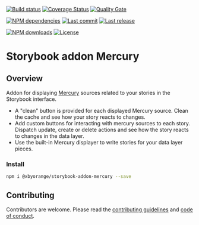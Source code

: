 [![Build status][travisci-image]][travisci-url] [![Coverage Status][coveralls-image]][coveralls-url] [![Quality Gate][quality-gate-image]][quality-gate-url]

[![NPM dependencies][npm-dependencies-image]][npm-dependencies-url] [![Last commit][last-commit-image]][last-commit-url] [![Last release][release-image]][release-url] 

[![NPM downloads][npm-downloads-image]][npm-downloads-url] [![License][license-image]][license-url]

# Storybook addon Mercury

## Overview

Addon for displaying [Mercury][mercury-url] sources related to your stories in the Storybook interface.

- A "clean" button is provided for each displayed Mercury source. Clean the cache and see how your story reacts to changes.
- Add custom buttons for interacting with mercury sources to each story. Dispatch update, create or delete actions and see how the story reacts to changes in the data layer.
- Use the built-in Mercury displayer to write stories for your data layer pieces.

### Install

```bash
npm i @xbyorange/storybook-addon-mercury --save
```

## Contributing

Contributors are welcome.
Please read the [contributing guidelines](.github/CONTRIBUTING.md) and [code of conduct](.github/CODE_OF_CONDUCT.md).

[mercury-url]: https://github.com/xbyorange/mercury

[coveralls-image]: https://coveralls.io/repos/github/XbyOrange/storybook-addon-mercury/badge.svg
[coveralls-url]: https://coveralls.io/github/XbyOrange/storybook-addon-mercury
[travisci-image]: https://travis-ci.com/xbyorange/storybook-addon-mercury.svg?branch=master
[travisci-url]: https://travis-ci.com/xbyorange/storybook-addon-mercury
[last-commit-image]: https://img.shields.io/github/last-commit/xbyorange/storybook-addon-mercury.svg
[last-commit-url]: https://github.com/xbyorange/storybook-addon-mercury/commits
[license-image]: https://img.shields.io/npm/l/@xbyorange/storybook-addon-mercury.svg
[license-url]: https://github.com/xbyorange/storybook-addon-mercury/blob/master/LICENSE
[npm-downloads-image]: https://img.shields.io/npm/dm/@xbyorange/storybook-addon-mercury.svg
[npm-downloads-url]: https://www.npmjs.com/package/@xbyorange/storybook-addon-mercury
[npm-dependencies-image]: https://img.shields.io/david/xbyorange/storybook-addon-mercury.svg
[npm-dependencies-url]: https://david-dm.org/xbyorange/storybook-addon-mercury
[quality-gate-image]: https://sonarcloud.io/api/project_badges/measure?project=xbyorange-storybook-addon-mercury&metric=alert_status
[quality-gate-url]: https://sonarcloud.io/dashboard?id=xbyorange-storybook-addon-mercury
[release-image]: https://img.shields.io/github/release-date/xbyorange/storybook-addon-mercury.svg
[release-url]: https://github.com/xbyorange/storybook-addon-mercury/releases
